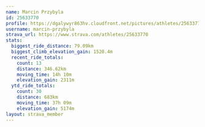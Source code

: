 ```yaml
---
name: Marcin Przybyla
id: 25633770
profile: https://dgalywyr863hv.cloudfront.net/pictures/athletes/25633770/12947173/2/large.jpg
username: marcin-przybyla
strava_url: https://www.strava.com/athletes/25633770
stats:
  biggest_ride_distance: 79.09km
  biggest_climb_elevation_gain: 1520.4m
  recent_ride_totals:
    count: 13
    distance: 346.62km
    moving_time: 14h 10m
    elevation_gain: 2311m
  ytd_ride_totals:
    count: 30
    distance: 683km
    moving_time: 37h 09m
    elevation_gain: 5174m
layout: strava_member
--- 
```

